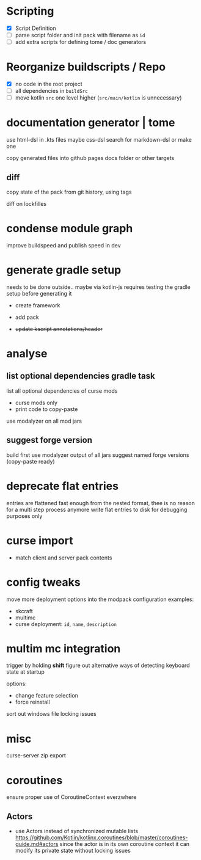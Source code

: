 # Scripting

- [x] Script Definition
- [ ] parse script folder and init pack with filename as `id`
- [ ] add extra scripts for defining tome / doc generators

# Reorganize buildscripts / Repo

- [x] no code in the root project
- [ ] all dependencies in `buildSrc`
- [ ] move kotlin `src` one level higher (`src/main/kotlin` is unnecessary)

# documentation generator | tome

use html-dsl in .kts files
maybe css-dsl
search for markdown-dsl or make one

copy generated files into github pages docs folder
or other targets

## diff

copy state of the pack from git history, using tags

diff on lockfilles

# condense module graph
improve buildspeed and publish speed in dev

# generate gradle setup

needs to be done outside.. maybe via kotlin-js
requires testing the gradle setup before generating it

- create framework
- add pack

- <s> update kscript annotations/header </s>

# analyse
## list optional dependencies gradle task

list all optional dependencies of curse mods
- curse mods only
- print code to copy-paste

use modalyzer on all mod jars

## suggest forge version

build first
use modalyzer output of all jars
suggest named forge versions (copy-paste ready)

# deprecate flat entries

entries are flattened fast enough from the nested format, thee is no reason for a multi step process anymore
write flat entries to disk for debugging purposes only

# curse import

- match client and server pack contents


# config tweaks

move more deployment options into the modpack configuration
examples:
 - skcraft
 - multimc
 - curse
   deployment: `id`, `name`, `description`

# multim mc integration

trigger by holding **shift**
figure out alternative ways of detecting keyboard state at startup

options:
  - change feature selection
  - force reinstall
  
  
sort out windows file locking issues

# misc

curse-server zip export

# coroutines

ensure proper use of CoroutineContext everzwhere

## Actors
- use Actors instead of synchronized mutable lists
https://github.com/Kotlin/kotlinx.coroutines/blob/master/coroutines-guide.md#actors
since the actor is in its own coroutine context it can modify its private state without locking issues
